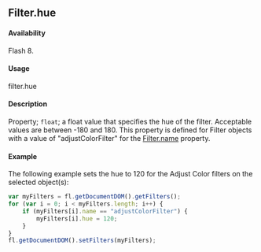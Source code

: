 ## Filter.hue

#### Availability

Flash 8.

#### Usage

filter.hue

#### Description

Property; `float`; a float value that specifies the hue of the filter. Acceptable values are between -180 and 180. This property is defined for Filter objects with a value of "adjustColorFilter" for the [Filter.name](../Filter_object/Filter13.md) property.

#### Example

The following example sets the hue to 120 for the Adjust Color filters on the selected object(s):

```javascript
var myFilters = fl.getDocumentDOM().getFilters();
for (var i = 0; i < myFilters.length; i++) {
    if (myFilters[i].name == "adjustColorFilter") {
        myFilters[i].hue = 120;
    }
}
fl.getDocumentDOM().setFilters(myFilters);
```
